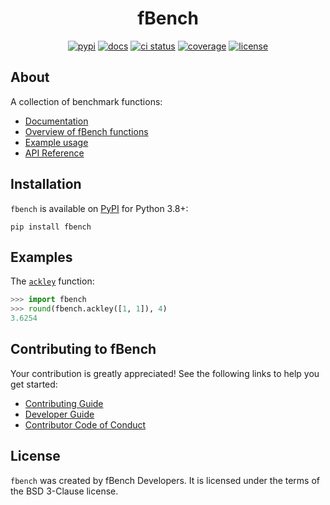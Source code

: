 <h1 align="center">fBench</h1>

<p align="center">
<a href="https://pypi.org/project/fbench"><img alt="pypi" src="https://img.shields.io/pypi/v/fbench"></a>
<a href="https://readthedocs.org/projects/fbench/?badge=latest"><img alt="docs" src="https://readthedocs.org/projects/fbench/badge/?version=latest"></a>
<a href="https://github.com/estripling/fbench/actions/workflows/ci.yml"><img alt="ci status" src="https://github.com/estripling/fbench/actions/workflows/ci.yml/badge.svg?branch=main"></a>
<a href="https://codecov.io/gh/estripling/fbench"><img alt="coverage" src="https://codecov.io/github/estripling/fbench/coverage.svg?branch=main"></a>
<a href="https://github.com/estripling/fbench/blob/main/LICENSE"><img alt="license" src="https://img.shields.io/pypi/l/fbench"></a>
</p>

## About

A collection of benchmark functions:

- [Documentation](https://fbench.readthedocs.io/en/stable/index.html)
- [Overview of fBench functions](https://fbench.readthedocs.io/en/stable/fBench-functions.html)
- [Example usage](https://fbench.readthedocs.io/en/stable/example.html)
- [API Reference](https://fbench.readthedocs.io/en/stable/autoapi/fbench/index.html)

## Installation

`fbench` is available on [PyPI](https://pypi.org/project/fbench/) for Python 3.8+:

```console
pip install fbench
```

## Examples

The [`ackley`](https://fbench.readthedocs.io/en/stable/autoapi/fbench/index.html#fbench.ackley) function:

```python
>>> import fbench
>>> round(fbench.ackley([1, 1]), 4)
3.6254
```

## Contributing to fBench

Your contribution is greatly appreciated!
See the following links to help you get started:

- [Contributing Guide](https://fbench.readthedocs.io/en/latest/contributing.html)
- [Developer Guide](https://fbench.readthedocs.io/en/latest/developers.html)
- [Contributor Code of Conduct](https://fbench.readthedocs.io/en/latest/conduct.html)

## License

`fbench` was created by fBench Developers.
It is licensed under the terms of the BSD 3-Clause license.
